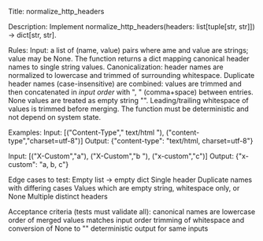 ﻿Title: normalize_http_headers

Description:
Implement 
normalize_http_headers(headers: list[tuple[str, str]]) -> dict[str, str].

Rules:
Input: a list of (name, value) pairs where 
ame and value are strings; value may be None.
The function returns a dict mapping canonical header names to single string values.
Canonicalization: header names are normalized to lowercase and trimmed of surrounding whitespace.
Duplicate header names (case-insensitive) are combined: values are trimmed and then concatenated in *input order* with ", " (comma+space) between entries.
None values are treated as empty string "".
Leading/trailing whitespace of values is trimmed before merging.
The function must be deterministic and not depend on system state.

Examples:
Input: [("Content-Type"," text/html "), ("content-type","charset=utf-8")]
Output: {"content-type": "text/html, charset=utf-8"}

Input: [("X-Custom","a"), ("X-Custom","b "), ("x-custom","c")]
Output: {"x-custom": "a, b, c"}

Edge cases to test:
Empty list -> empty dict
Single header
Duplicate names with differing cases
Values which are empty string, whitespace only, or None
Multiple distinct headers

Acceptance criteria (tests must validate all):
canonical names are lowercase
order of merged values matches input order
trimming of whitespace and conversion of None to ""
deterministic output for same inputs
